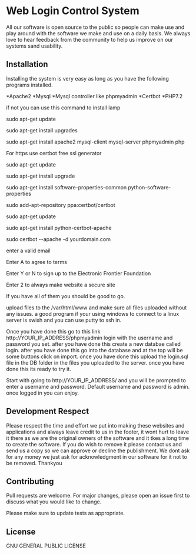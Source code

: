 # Web Login Control System

All our software is open source to the public so people can make use and play around with the software we make and use on a daily basis. We always love to hear feedback from the community to help us improve on our systems sand usability.

## Installation

Installing the system is very easy as long as you have the following programs installed.

*Apache2
*Mysql
*Mysql controller like phpmyadmin
*Certbot
*PHP7.2

if not you can use this command to install lamp

sudo apt-get update

sudo apt-get install upgrades

sudo apt-get install apache2 mysql-client mysql-server phpmyadmin php

For https use certbot free ssl generator

sudo apt-get update

sudo apt-get install upgrade

sudo apt-get install software-properties-common python-software-properties

sudo add-apt-repository ppa:certbot/certbot

sudo apt-get update

sudo apt-get install python-certbot-apache

sudo certbot --apache -d yourdomain.com

enter a valid email

Enter A to agree to terms

Enter Y or N to sign up to the Electronic Frontier Foundation

Enter 2 to always make website a secure site


If you have all of them you should be good to go.

upload files to the /var/html/www and make sure all files uploaded without any issues. a good program if your using windows to connect to a linux server is swish and you can use putty to ssh in.

Once you have done this go to this link http://YOUR_IP_ADDRESS/phpmyadmin login with the username and password you set. after you have done this create a new databae called login. after you have done this go into the database and at the top will be some buttons click on import. once you have done this upload the login.sql file in the DB folder in the files you uploaded to the server. once you have done this its ready to try it.

Start with going to http://YOUR_IP_ADDRESS/ and you will be prompted to enter a username and password. Default username and password is admin. once logged in you can enjoy.

## Development Respect
Please respect the time and effort we put into making these websites and applications and always leave credit to us in the footer, it wont hurt to leave it there as we are the original owners of the software and it tkes a long time to create the software. If you do wish to remove it please contact us and send us a copy so we can approve or decline the publishment. We dont ask for any money we just ask for acknowledgment in our software for it not to be removed. Thankyou

## Contributing
Pull requests are welcome. For major changes, please open an issue first to discuss what you would like to change.

Please make sure to update tests as appropriate.

## License
GNU GENERAL PUBLIC LICENSE

